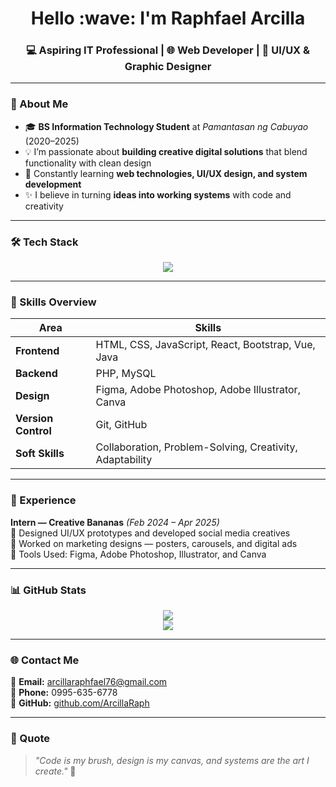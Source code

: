 <h1 align="center"> Hello :wave: I'm Raphfael Arcilla</h1>
<h3 align="center">💻 Aspiring IT Professional | 🌐 Web Developer | 🎨 UI/UX & Graphic Designer</h3>

---

### 🌟 About Me
- 🎓 **BS Information Technology Student** at *Pamantasan ng Cabuyao* (2020–2025)  
- 💡 I’m passionate about **building creative digital solutions** that blend functionality with clean design  
- 🧠 Constantly learning **web technologies, UI/UX design, and system development**  
- ✨ I believe in turning **ideas into working systems** with code and creativity  

---

### 🛠️ Tech Stack
<p align="center">
  <img src="https://skillicons.dev/icons?i=html,css,javascript,react,php,java,bootstrap,git,github,vscode,mysql,figma,photoshop,illustrator,canva" />
</p>

---

### 🚀 Skills Overview

| Area | Skills |
|------|--------|
| **Frontend** | HTML, CSS, JavaScript, React, Bootstrap, Vue, Java |
| **Backend** | PHP, MySQL |
| **Design** | Figma, Adobe Photoshop, Adobe Illustrator, Canva |
| **Version Control** | Git, GitHub |
| **Soft Skills** | Collaboration, Problem-Solving, Creativity, Adaptability |

---

### 💼 Experience

**Intern — Creative Bananas** *(Feb 2024 – Apr 2025)*  
📌 Designed UI/UX prototypes and developed social media creatives  
🎨 Worked on marketing designs — posters, carousels, and digital ads  
🧰 Tools Used: Figma, Adobe Photoshop, Illustrator, and Canva  

---

### 📊 GitHub Stats
<p align="center">
  <img src="https://github-readme-stats.vercel.app/api?username=ArcillaRaph&show_icons=true&theme=tokyonight" />
  <br/>
  <img src="https://github-readme-stats.vercel.app/api/top-langs/?username=ArcillaRaph&layout=compact&theme=tokyonight" />
</p>

---

### 🌐 Contact Me
📧 **Email:** [arcillaraphfael76@gmail.com](mailto:arcillaraphfael76@gmail.com)  
📱 **Phone:** 0995-635-6778  
🔗 **GitHub:** [github.com/ArcillaRaph](https://github.com/ArcillaRaph)  

---

### 💬 Quote
> _"Code is my brush, design is my canvas, and systems are the art I create."_ 🎨
